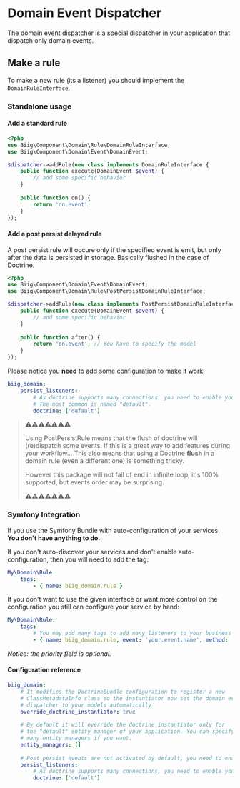 Domain Event Dispatcher
=======================

The domain event dispatcher is a special dispatcher in your application that dispatch only
domain events.


Make a rule
-----------

To make a new rule (its a listener) you should implement the `DomainRuleInterface`.

### Standalone usage

#### Add a standard rule

```php
<?php
use Biig\Component\Domain\Rule\DomainRuleInterface;
use Biig\Component\Domain\Event\DomainEvent;

$dispatcher->addRule(new class implements DomainRuleInterface {
    public function execute(DomainEvent $event) {
        // add some specific behavior
    }
    
    public function on() {
        return 'on.event';
    }
});
```

#### Add a post persist delayed rule

A post persist rule will occure only if the specified event is emit, but only after the data is persisted in storage. Basically flushed in the case of Doctrine.

```php
<?php
use Biig\Component\Domain\Event\DomainEvent;
use Biig\Component\Domain\Rule\PostPersistDomainRuleInterface;

$dispatcher->addRule(new class implements PostPersistDomainRuleInterface {
    public function execute(DomainEvent $event) {
        // add some specific behavior
    }
    
    public function after() {
        return 'on.event'; // You have to specify the model
    }
});
```

Please notice you **need** to add some configuration to make it work:

```yaml
biig_domain:
    persist_listeners:
        # As doctrine supports many connections, you need to enable your connections one by one.
        # The most common is named "default".
        doctrine: ['default']
```

> ⚠️⚠️⚠️⚠️⚠️⚠️⚠️
> 
> Using PostPersistRule means that the flush of doctrine will (re)dispatch some events. If this is a great way to add features during your workflow...
> This also means that using a Doctrine **flush** in a domain rule (even a different one) is something tricky.
> 
> However this package will not fail of end in infinite loop, it's 100% supported, but events order may be surprising.
> 
> ⚠️⚠️⚠️⚠️⚠️⚠️⚠️


### Symfony Integration

If you use the Symfony Bundle with auto-configuration of your services.
**You don't have anything to do.**

If you don't auto-discover your services and don't enable auto-configuration, then you will need to add the tag:
```yaml
My\Domain\Rule:
    tags:
        - { name: biig_domain.rule }
```

If you don't want to use the given interface or want more control on the
configuration you still can configure your service by hand:

```yaml
My\Domain\Rule:
    tags:
        # You may add many tags to add many listeners to your business rule
        - { name: biig_domain.rule, event: 'your.event.name', method: 'execute', priority: 0 }
```

_Notice: the priority field is optional._


#### Configuration reference

```yaml
biig_domain:
    # It modifies the DoctrineBundle configuration to register a new
    # ClassMetadataInfo class so the instantiator now set the domain event
    # dispatcher to your models automatically
    override_doctrine_instantiator: true
    
    # By default it will override the doctrine instantiator only for
    # the "default" entity manager of your application. You can specify
    # many entity managers if you want.
    entity_managers: []
    
    # Post persist events are not activated by default, you need to enable the post persist listeners
    persist_listeners:
        # As doctrine supports many connections, you need to enable your connections one by one
        doctrine: ['default']
```
